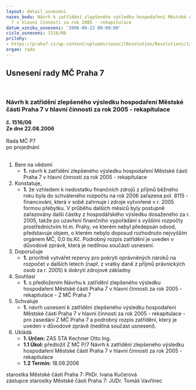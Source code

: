 ```yaml
---
layout: detail_usneseni
nazev_bodu: Návrh k zatřídění zlepšeného výsledku hospodaření Městské části Praha
  7 v hlavní činnosti za rok 2005 - rekapitulace
datum_vzniku_usneseni: '2006-08-22 00:00:00'
cislo_usneseni: 1516/06
prilohy:
- https://praha7.cz/wp-content/uploads/councilResolution/Resolutions/12172/44-zhv2005zaa.doc
organ: rada
---
```

<div id="ucUsn_pList" class="usn">
	<span><h2>Usnesení rady MČ Praha 7 </h2>
<br></span><div class="standBody">
<span><h3>Návrh k zatřídění zlepšeného výsledku hospodaření Městské části Praha 7 v hlavní činnosti za rok 2005 - rekapitulace</h3></span><div class="center">
		<strong>č. 1516/06</strong><br>
	</div>
<div class="center">
		<strong>Ze dne 22.08.2006</strong><br><br>
	</div>Rada MČ P7<br> po projednání<br><br><ol>
<li>Bere na vědomí<ul><li>
<strong>1.</strong> návrh k zatřídění zlepšeného výsledku hospodaření Městské části Praha 7 v hlavní činnosti za rok 2005 - rekapitulace</li></ul>
</li>
<li>Konstatuje,<ul><li>
<strong>1.</strong> že vzhledem k nedostatku finančních zdrojů z příjmů běžného roku byla do schváleného rozpočtu na rok 2006 zařazena pol. 8115 - financování, která v sobě zahrnuje i zdroje vytvořené v r. 2005 formou přebytku.  V průběhu dalších měsíců byly postupně zařazovány další částky z hospodářského výsledku dosaženého za r. 2005, takže po uzavření finančního vypořádání s vyššími rozpočty prostřednictvím hl.m. Prahy, ve kterém nebyl  předepsán odvod,  představuje objem, o kterém nebylo doposud rozhodnuto nejvyšším orgánem MČ,  0,0 tis.Kč. Podrobný rozpis zatřídění  je uveden v důvodové zprávě, která je nedílnou součástí usnesení.</li></ul>
</li>
<li>Doporučuje<ul><li>
<strong>1.</strong> prioritně vytvářet rezervy pro pokrytí oprávněných nároků na rozpočet v dalších letech (např. z vratky daně z příjmů právnických osob za r. 2005) k dokrytí zdrojové základny </li></ul>
</li>
<li>Souhlasí<ul><li>
<strong>1.</strong> s předložením Návrhu k zatřídění zlepšeného výsledku hospodaření Městské části Praha 7 v hlavní činnosti za rok 2005  - rekapitulace - Z MČ Praha 7</li></ul>
</li>
<li>Schvaluje<ul><li>
<strong>1.</strong> návrh usnesení k zatřídění zlepšeného výsledku hospodaření Městské části Praha 7 v hlavní činnosti za rok 2005  - rekapitulace - pro zasedání Z MČ Praha 7 a podrobný rozpis zatřídění, který je uveden v důvodové zprávě (nedílná součást usnesení).</li></ul>
</li>
<li>Ukládá<ul>
<li>
<strong>1. Určen: </strong>ZAS STA Kechner Otto Ing.</li>
<li>
<strong>1.1 Úkol: </strong>předložit Z MČ P/7 Návrh k zatřídění zlepšeného výsledku hospodaření Městské části Praha 7 v hlavní činnosti za rok 2005 - rekapitulace</li>
<li>
<strong>1.2 Termín: </strong>18.09.2006</li>
</ul>
</li>
</ol>starostka Městské části Praha 7: PhDr. Ivana Kučerová<br>zástupce starostky Městské části Praha 7: JUDr. Tomáš Vavřinec 
</div>
</div>